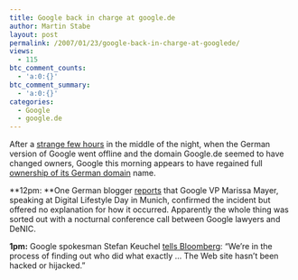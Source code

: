 ```yaml
---
title: Google back in charge at google.de
author: Martin Stabe
layout: post
permalink: /2007/01/23/google-back-in-charge-at-googlede/
views:
  - 115
btc_comment_counts:
  - 'a:0:{}'
btc_comment_summary:
  - 'a:0:{}'
categories:
  - Google
  - google.de
---
```

After a [strange few hours][1] in the middle of the night, when the German version of Google went offline and the domain Google.de seemed to have changed owners, Google this morning appears to have regained full [ownership of its German domain][2] name.

**12pm: **One German blogger [reports][3] that Google VP Marissa Mayer, speaking at Digital Lifestyle Day in Munich, confirmed the incident but offered no explanation for how it occurred. Apparently the whole thing was sorted out with a nocturnal conference call between Google lawyers and DeNIC.

**1pm:** Google spokesman Stefan Keuchel [tells Bloomberg][4]: “We&#8217;re in the process of finding out who did what exactly &#8230; The Web site hasn&#8217;t been hacked or hijacked.”

 [1]: http://www.martinstabe.com/blog/2007/01/23/google-loses-german-domain/
 [2]: http://www.dnsstuff.com/tools/whois.ch?ip=www.google.de&src=ShowIP
 [3]: http://www.blogh.de/695
 [4]: http://www.bloomberg.com/apps/news?pid=20601100&sid=acCdRcvgYXmM&refer=germany